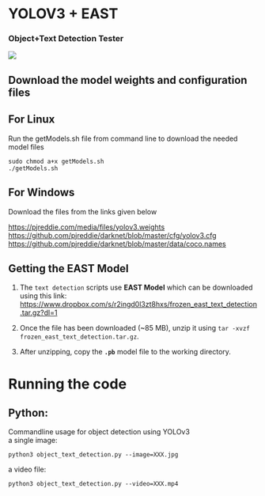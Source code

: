 # YOLOV3 + EAST 
### Object+Text Detection Tester
![](https://github.com/cca2016/TestingYoloV3/blob/master/jeep_yolo_EAST_py.jpg)

## **Download the model weights and configuration files**
##  For Linux
Run the getModels.sh file from command line to download the needed model files

	sudo chmod a+x getModels.sh
	./getModels.sh

##  For Windows
Download the files from the links given below

https://pjreddie.com/media/files/yolov3.weights  
https://github.com/pjreddie/darknet/blob/master/cfg/yolov3.cfg  
https://github.com/pjreddie/darknet/blob/master/data/coco.names  


## Getting the EAST Model

1. The `text detection` scripts use **EAST Model** which can be downloaded using this link: https://www.dropbox.com/s/r2ingd0l3zt8hxs/frozen_east_text_detection.tar.gz?dl=1

2. Once the file has been downloaded (~85 MB), unzip it using `tar -xvzf frozen_east_text_detection.tar.gz`.

3. After unzipping, copy the **`.pb`** model file to the working directory.

# **Running the code**

## Python:
Commandline usage for object detection using YOLOv3  
a single image: 
>> 
```
python3 object_text_detection.py --image=XXX.jpg 
``` 

a video file: 
>> 
```
python3 object_text_detection.py --video=XXX.mp4  
```